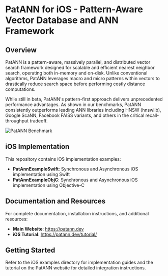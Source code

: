 # PatANN for iOS - Pattern-Aware Vector Database and ANN Framework

## Overview
PatANN is a pattern-aware, massively parallel, and distributed vector search framework designed for scalable and efficient nearest neighbor search, operating both in-memory and on-disk. Unlike conventional algorithms, PatANN leverages macro and micro patterns within vectors to drastically reduce search space before performing costly distance computations.

While still in beta, PatANN's pattern-first approach delivers unprecedented performance advantages. As shown in our benchmarks, PatANN consistently outperforms leading ANN libraries including HNSW (hnswlib), Google ScaNN, Facebook FAISS variants, and others in the critical recall-throughput tradeoff.

![PatANN Benchmark](https://patann.dev/plots_light/sift-128-euclidean.png)

## iOS Implementation

This repository contains iOS implementation examples:

- **PatAnnExampleSwift**: Synchronous and Asynchronous iOS implementation using Swift
- **PatAnnExampleObjC**: Synchronous and Asynchronous iOS implementation using Objective-C

## Documentation and Resources

For complete documentation, installation instructions, and additional resources:

- **Main Website**: https://patann.dev
- **iOS Tutorial**: https://patann.dev/tutorial/

## Getting Started

Refer to the iOS examples directory for implementation guides and the tutorial on the PatANN website for detailed integration instructions.
